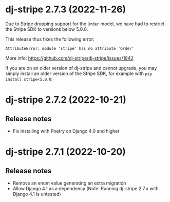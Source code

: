 # dj-stripe 2.7.3 (2022-11-26)

Due to Stripe dropping support for the `Order` model, we have had to restrict the Stripe
SDK to versions below 5.0.0.

This release thus fixes the following error:

```
AttributeError: module 'stripe' has no attribute 'Order'
```

More info:
https://github.com/dj-stripe/dj-stripe/issues/1842

If you are on an older version of dj-stripe and cannot upgrade, you may simply install
an older version of the Stripe SDK, for example with `pip install stripe<5.0.0`.

# dj-stripe 2.7.2 (2022-10-21)

## Release notes

-   Fix installing with Poetry on Django 4.0 and higher

# dj-stripe 2.7.1 (2022-10-20)

## Release notes

-   Remove an enum value generating an extra migration
-   Allow Django 4.1 as a dependency (Note: Running dj-stripe 2.7.x with Django 4.1 is
    untested)
